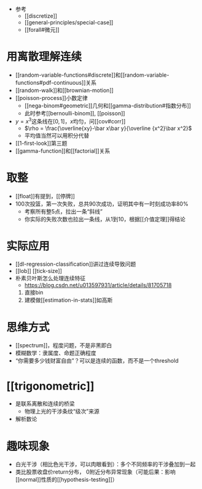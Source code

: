 - 参考
  - [[discretize]]
  - [[general-principles/special-case]]
  - [[forall#微元]]
# 用离散理解连续
- [[random-variable-functions#discrete]]和[[random-variable-functions#pdf-continuous]]关系
- [[random-walk]]和[[brownian-motion]]
- [[poisson-process]]小数定律
  - [[nega-binom#geometric]]几何和[[gamma-distribution#指数分布]]
  - 此时参考[[bernoulli-binom]], [[poisson]]
- $y=x^3$这条线在$[0,1]$，$x$均匀，问[[cov#corr]]
  - $\rho = \frac{\overline{xy}-\bar x\bar y}{\overline {x^2}\bar x^2}$
  - 平均值当然可以用积分代替
- [[1-first-look]]第三题
- [[gamma-function]]和[[factorial]]关系
# 取整
- [[float]]有提到，[[停牌]]
- 100次投篮，第一次失败，总共90次成功，证明其中有一时刻成功率80%
  - 考察所有整5点，拉出一条“斜线”
  - 你实际的失败次数也拉出一条线，从1到10，根据[[介值定理]]得结论
# 实际应用
- [[dl-regression-classification]]讲过连续导致问题
- [[lob]] [[tick-size]]
- 朴素贝叶斯怎么处理连续特征
  - https://blog.csdn.net/u013597931/article/details/81705718
  1. 直接bin
  2. 建模做[[estimation-in-stats]]如高斯
# 思维方式
- [[spectrum]]，程度问题，不是非黑即白
- 模糊数学：隶属度、命题正确程度
- “你需要多少钱财富自由”？可以是连续的函数，而不是一个threshold
# [[trigonometric]]
- 是联系离散和连续的桥梁
  - 物理上光的干涉条纹“级次”来源
- 解析数论
# 趣味现象
- 白光干涉（相比色光干涉，可以肉眼看到）：多个不同频率的干涉叠加到一起
- 类比股票收盘价return分布， 0附近分布异常现象（可能后果：影响[[normal]]性质的[[hypothesis-testing]]）